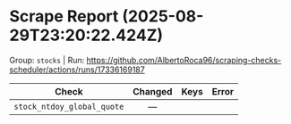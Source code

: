 # Scrape Report (2025-08-29T23:20:22.424Z)

Group: `stocks`  |  Run: https://github.com/AlbertoRoca96/scraping-checks-scheduler/actions/runs/17336169187

| Check | Changed | Keys | Error |
|---|:---:|:--|:--|
| `stock_ntdoy_global_quote` | — |  |  |
